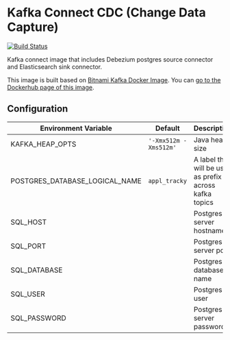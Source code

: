 # Kafka Connect CDC (Change Data Capture)

[![Build Status](https://travis-ci.com/rivernews/kafka-connectors-cdc.svg?branch=master)](https://travis-ci.com/rivernews/kafka-connectors-cdc)

Kafka connect image that includes Debezium postgres source connector and Elasticsearch sink connector.

This image is built based on [Bitnami Kafka Docker Image](https://hub.docker.com/r/bitnami/kafka). You can [go to the Dockerhub page of this image](https://hub.docker.com/repository/docker/shaungc/kafka-connectors-cdc).



## Configuration

| Environment Variable | Default | Description |
| -------------------  | ------- | ----------- |
| KAFKA_HEAP_OPTS | `'-Xmx512m -Xms512m'` | Java heap size |
| POSTGRES_DATABASE_LOGICAL_NAME | `appl_tracky` | A label that will be used as prefix across kafka topics |
| SQL_HOST | ` ` | Postgres server hostname |
| SQL_PORT | ` ` | Postgres server port |
| SQL_DATABASE | ` ` | Postgres database name |
| SQL_USER | ` ` | Postgres user |
| SQL_PASSWORD | ` ` | Postgres server password |

